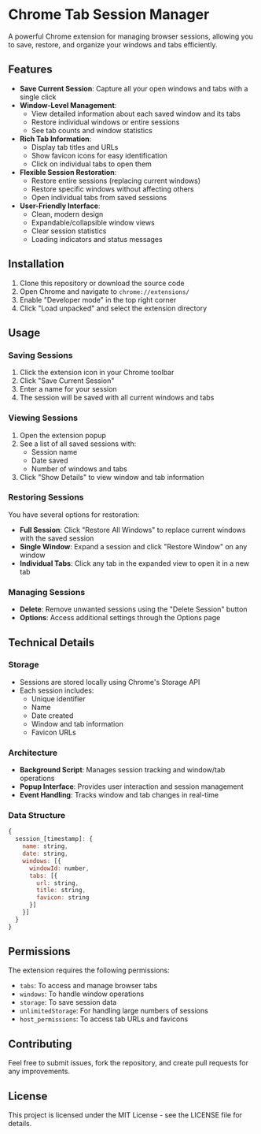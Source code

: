 # Chrome Tab Session Manager

A powerful Chrome extension for managing browser sessions, allowing you to save, restore, and organize your windows and tabs efficiently.

## Features

- **Save Current Session**: Capture all your open windows and tabs with a single click
- **Window-Level Management**: 
  - View detailed information about each saved window and its tabs
  - Restore individual windows or entire sessions
  - See tab counts and window statistics
- **Rich Tab Information**:
  - Display tab titles and URLs
  - Show favicon icons for easy identification
  - Click on individual tabs to open them
- **Flexible Session Restoration**:
  - Restore entire sessions (replacing current windows)
  - Restore specific windows without affecting others
  - Open individual tabs from saved sessions
- **User-Friendly Interface**:
  - Clean, modern design
  - Expandable/collapsible window views
  - Clear session statistics
  - Loading indicators and status messages

## Installation

1. Clone this repository or download the source code
2. Open Chrome and navigate to `chrome://extensions/`
3. Enable "Developer mode" in the top right corner
4. Click "Load unpacked" and select the extension directory

## Usage

### Saving Sessions

1. Click the extension icon in your Chrome toolbar
2. Click "Save Current Session"
3. Enter a name for your session
4. The session will be saved with all current windows and tabs

### Viewing Sessions

1. Open the extension popup
2. See a list of all saved sessions with:
   - Session name
   - Date saved
   - Number of windows and tabs
3. Click "Show Details" to view window and tab information

### Restoring Sessions

You have several options for restoration:
- **Full Session**: Click "Restore All Windows" to replace current windows with the saved session
- **Single Window**: Expand a session and click "Restore Window" on any window
- **Individual Tabs**: Click any tab in the expanded view to open it in a new tab

### Managing Sessions

- **Delete**: Remove unwanted sessions using the "Delete Session" button
- **Options**: Access additional settings through the Options page

## Technical Details

### Storage

- Sessions are stored locally using Chrome's Storage API
- Each session includes:
  - Unique identifier
  - Name
  - Date created
  - Window and tab information
  - Favicon URLs

### Architecture

- **Background Script**: Manages session tracking and window/tab operations
- **Popup Interface**: Provides user interaction and session management
- **Event Handling**: Tracks window and tab changes in real-time

### Data Structure

```javascript
{
  session_[timestamp]: {
    name: string,
    date: string,
    windows: [{
      windowId: number,
      tabs: [{
        url: string,
        title: string,
        favicon: string
      }]
    }]
  }
}
```

## Permissions

The extension requires the following permissions:
- `tabs`: To access and manage browser tabs
- `windows`: To handle window operations
- `storage`: To save session data
- `unlimitedStorage`: For handling large numbers of sessions
- `host_permissions`: To access tab URLs and favicons

## Contributing

Feel free to submit issues, fork the repository, and create pull requests for any improvements.

## License

This project is licensed under the MIT License - see the LICENSE file for details.
